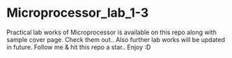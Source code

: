 # Microprocessor_lab_1-3
Practical lab works  of Microprocessor is available on this repo along with sample cover page. Check them out.. Also further lab works will be updated in future. Follow me & hit this repo a star.. Enjoy :D
